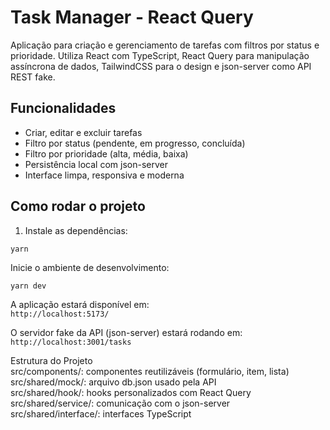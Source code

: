 <h1 class="code-line" data-line-start=0 data-line-end=1 ><a id="Task_Manager__React_Query_0"></a>Task Manager - React Query</h1>
<p class="has-line-data" data-line-start="2" data-line-end="3">Aplicação para criação e gerenciamento de tarefas com filtros por status e prioridade. Utiliza React com TypeScript, React Query para manipulação assíncrona de dados, TailwindCSS para o design e json-server como API REST fake.</p>
<h2 class="code-line" data-line-start=4 data-line-end=5 ><a id="Funcionalidades_4"></a>Funcionalidades</h2>
<ul>
<li class="has-line-data" data-line-start="6" data-line-end="7">Criar, editar e excluir tarefas</li>
<li class="has-line-data" data-line-start="7" data-line-end="8">Filtro por status (pendente, em progresso, concluída)</li>
<li class="has-line-data" data-line-start="8" data-line-end="9">Filtro por prioridade (alta, média, baixa)</li>
<li class="has-line-data" data-line-start="9" data-line-end="10">Persistência local com json-server</li>
<li class="has-line-data" data-line-start="10" data-line-end="12">Interface limpa, responsiva e moderna</li>
</ul>
<h2 class="code-line" data-line-start=12 data-line-end=13 ><a id="Como_rodar_o_projeto_12"></a>Como rodar o projeto</h2>
<ol>
<li class="has-line-data" data-line-start="14" data-line-end="16">Instale as dependências:</li>
</ol>
<pre><code class="has-line-data" data-line-start="17" data-line-end="19" class="language-bash">yarn
</code></pre>
<p class="has-line-data" data-line-start="20" data-line-end="21">Inicie o ambiente de desenvolvimento:</p>
<pre><code class="has-line-data" data-line-start="23" data-line-end="25">yarn dev
</code></pre>
<p class="has-line-data" data-line-start="25" data-line-end="27">A aplicação estará disponível em:<br>
<code>http://localhost:5173/</code></p>
<p class="has-line-data" data-line-start="28" data-line-end="30">O servidor fake da API (json-server) estará rodando em:<br>
<code>http://localhost:3001/tasks</code></p>
<p class="has-line-data" data-line-start="31" data-line-end="37">Estrutura do Projeto<br>
src/components/: componentes reutilizáveis (formulário, item, lista)<br>
src/shared/mock/: arquivo db.json usado pela API<br>
src/shared/hook/: hooks personalizados com React Query<br>
src/shared/service/: comunicação com o json-server<br>
src/shared/interface/: interfaces TypeScript</p>
